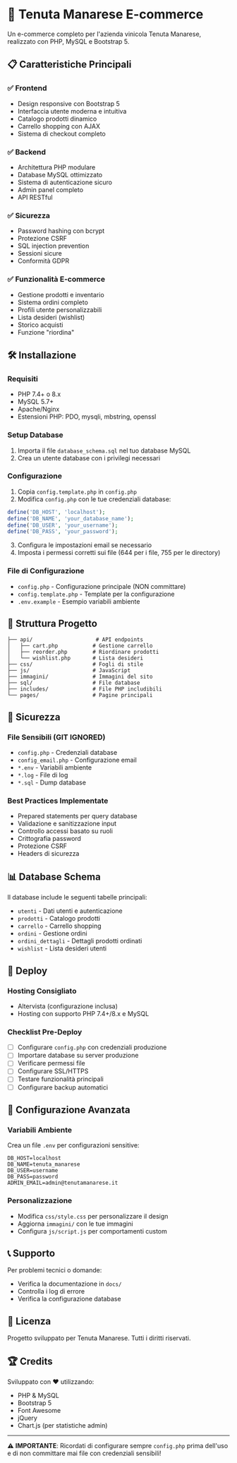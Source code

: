 # 🚀 Tenuta Manarese E-commerce

Un e-commerce completo per l'azienda vinicola Tenuta Manarese, realizzato con PHP, MySQL e Bootstrap 5.

## 📋 Caratteristiche Principali

### ✅ **Frontend**
- Design responsive con Bootstrap 5
- Interfaccia utente moderna e intuitiva
- Catalogo prodotti dinamico
- Carrello shopping con AJAX
- Sistema di checkout completo

### ✅ **Backend** 
- Architettura PHP modulare
- Database MySQL ottimizzato
- Sistema di autenticazione sicuro
- Admin panel completo
- API RESTful

### ✅ **Sicurezza**
- Password hashing con bcrypt
- Protezione CSRF
- SQL injection prevention
- Sessioni sicure
- Conformità GDPR

### ✅ **Funzionalità E-commerce**
- Gestione prodotti e inventario
- Sistema ordini completo
- Profili utente personalizzabili
- Lista desideri (wishlist)
- Storico acquisti
- Funzione "riordina"

## 🛠 Installazione

### Requisiti
- PHP 7.4+ o 8.x
- MySQL 5.7+
- Apache/Nginx
- Estensioni PHP: PDO, mysqli, mbstring, openssl

### Setup Database
1. Importa il file `database_schema.sql` nel tuo database MySQL
2. Crea un utente database con i privilegi necessari

### Configurazione
1. Copia `config.template.php` in `config.php`
2. Modifica `config.php` con le tue credenziali database:
```php
define('DB_HOST', 'localhost');
define('DB_NAME', 'your_database_name');
define('DB_USER', 'your_username');
define('DB_PASS', 'your_password');
```

3. Configura le impostazioni email se necessario
4. Imposta i permessi corretti sui file (644 per i file, 755 per le directory)

### File di Configurazione
- `config.php` - Configurazione principale (NON committare)
- `config.template.php` - Template per la configurazione
- `.env.example` - Esempio variabili ambiente

## 📁 Struttura Progetto

```
├── api/                    # API endpoints
│   ├── cart.php           # Gestione carrello
│   ├── reorder.php        # Riordinare prodotti
│   └── wishlist.php       # Lista desideri
├── css/                   # Fogli di stile
├── js/                    # JavaScript
├── immagini/              # Immagini del sito
├── sql/                   # File database
├── includes/              # File PHP includibili
└── pages/                 # Pagine principali
```

## 🔐 Sicurezza

### File Sensibili (GIT IGNORED)
- `config.php` - Credenziali database
- `config_email.php` - Configurazione email
- `*.env` - Variabili ambiente
- `*.log` - File di log
- `*.sql` - Dump database

### Best Practices Implementate
- Prepared statements per query database
- Validazione e sanitizzazione input
- Controllo accessi basato su ruoli
- Crittografia password
- Protezione CSRF
- Headers di sicurezza

## 📊 Database Schema

Il database include le seguenti tabelle principali:
- `utenti` - Dati utenti e autenticazione
- `prodotti` - Catalogo prodotti
- `carrello` - Carrello shopping
- `ordini` - Gestione ordini
- `ordini_dettagli` - Dettagli prodotti ordinati
- `wishlist` - Lista desideri utenti

## 🚀 Deploy

### Hosting Consigliato
- Altervista (configurazione inclusa)
- Hosting con supporto PHP 7.4+/8.x e MySQL

### Checklist Pre-Deploy
- [ ] Configurare `config.php` con credenziali produzione
- [ ] Importare database su server produzione
- [ ] Verificare permessi file
- [ ] Configurare SSL/HTTPS
- [ ] Testare funzionalità principali
- [ ] Configurare backup automatici

## 🔧 Configurazione Avanzata

### Variabili Ambiente
Crea un file `.env` per configurazioni sensitive:
```env
DB_HOST=localhost
DB_NAME=tenuta_manarese
DB_USER=username
DB_PASS=password
ADMIN_EMAIL=admin@tenutamanarese.it
```

### Personalizzazione
- Modifica `css/style.css` per personalizzare il design
- Aggiorna `immagini/` con le tue immagini
- Configura `js/script.js` per comportamenti custom

## 📞 Supporto

Per problemi tecnici o domande:
- Verifica la documentazione in `docs/`
- Controlla i log di errore
- Verifica la configurazione database

## 📄 Licenza

Progetto sviluppato per Tenuta Manarese. Tutti i diritti riservati.

## 🏆 Credits

Sviluppato con ❤️ utilizzando:
- PHP & MySQL
- Bootstrap 5
- Font Awesome
- jQuery
- Chart.js (per statistiche admin)

---

⚠️ **IMPORTANTE**: Ricordati di configurare sempre `config.php` prima dell'uso e di non committare mai file con credenziali sensibili!
